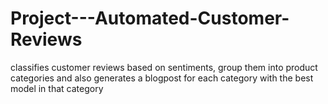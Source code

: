 # Project---Automated-Customer-Reviews
classifies customer reviews based on sentiments, group them into product categories and also generates a blogpost for each category with the best model in that category
